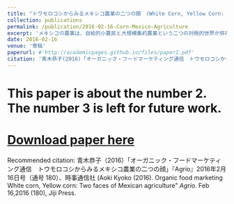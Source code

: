 ```yaml
---
title: "トウモロコシからみるメキシコ農業の二つの顔　(White Corn, Yellow Corn: Two Faces of Mexican Agriculture"
collection: publications
permalink: /publication/2016-02-16-Corn-Mexico-Agriculture
excerpt: 'メキシコの農業は、自給的小農民と大規模集約農業という二つの対極的世界が併存しつつ、独自の変化をたどった。メキシコの農業の断面を、「白」と「黄色」の二つのトウモロコシの対比で考えてみた。白は食用として伝統的に自給され、在来種による自家栽培が盛ん。黄色は主に飼料や甘味料など産業用で、大規模生産されている。2015年11月にメキシコ、ベラクルス州を訪問。地方では、「給与所得＋半農」の生活が根付いていた。滞在した家族は、弁護士や歯科医、会計士といった専門職をこなす一方、トウモロコシを自給している。小規模農家では、タネはすべて家族伝来で、農家ごとに自家採種　同じ11月に、メキシコ最高裁がトウモロコシの栽培禁止（栽培許可を棚上げ）した　その過程の親戚の有機農業の技術者の技術　メキシコは有機穀類は少ないが、有機野菜では世界第3の生産面積、有機生産者数でも世界3位。'
date: 2016-02-16
venue: '寄稿'
paperurl: #'http://academicpages.github.io/files/paper2.pdf'
citation: '青木恭子(2016)「オーガニック・フードマーケティング通信　トウモロコシからみるメキシコ農業の二つの顔」『Agrio』2016年2月16日号（通号 180）、時事通信社  (Aoki, Kyoko (2016). &quot; White corn, Yellow corn: Two faces of Mexican agriculture.&quot; <i>Agrio</i>. Feb 16(180)).'
---
```

# This paper is about the number 2. The number 3 is left for future work.

# [Download paper here](http://academicpages.github.io/files/paper2.pdf)

Recommended citation: 青木恭子（2016）「オーガニック・フードマーケティング通信　トウモロコシからみるメキシコ農業の二つの顔」『Agrio』2016年2月16日号（通号 180）、時事通信社 (Aoki Kyoko (2016). Organic food marketing  White corn, Yellow corn: Two faces of Mexican agriculture" <i>Agrio</i>. Feb 16,2016 (180), Jiji Press.
